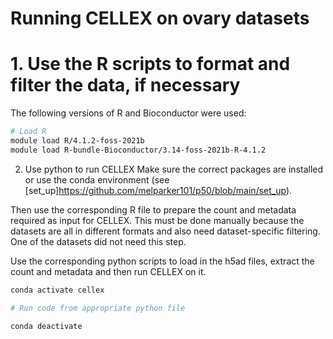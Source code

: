 # Running CELLEX on ovary datasets

# 1. Use the R scripts to format and filter the data, if necessary
The following versions of R and Bioconductor were used:
``` bash
# Load R
module load R/4.1.2-foss-2021b
module load R-bundle-Bioconductor/3.14-foss-2021b-R-4.1.2
```

2. Use python to run CELLEX
Make sure the correct packages are installed or use the conda environment (see [set_up]https://github.com/melparker101/p50/blob/main/set_up).

Then use the corresponding R file to prepare the count and metadata required as input for CELLEX. 
This must be done manually because the datasets are all in different formats and also need dataset-specific filtering. One of the datasets did not need this step.

Use the corresponding python scripts to load in the h5ad files, extract the count and metadata and then run CELLEX on it.

``` bash
conda activate cellex

# Run code from appropriate python file

conda deactivate
```
